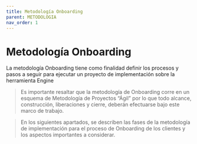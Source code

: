 ```yaml
---
title: Metodología Onboarding
parent: METODOLOGIA
nav_order: 1
---
```


# Metodología Onboarding

La metodología Onboarding tiene como finalidad definir los procesos y pasos a seguir para ejecutar un proyecto de implementación sobre la herramienta Engine



> Es importante resaltar que la metodología de Onboarding corre en un esquema de Metodología de Proyectos “Ágil” por lo que todo alcance, construcción, liberaciones y cierre, deberán efectuarse bajo este marco de trabajo.

> En los siguientes apartados, se describen las fases de la metodología de implementación para el proceso de Onboarding de los clientes y los aspectos importantes a considerar.
